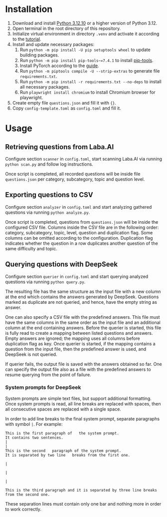 # Installation

1. Download and install [Python 3.12.10](https://www.python.org/downloads/release/python-31210/)
   or a higher version of Python 3.12.
2. Open terminal in the root directory of this repository.
3. Initialize virtual environment in directory `.venv` and activate it according to the
   [tutorial](https://docs.python.org/3/library/venv.html).
4. Install and update necessary packages:
   1. Run `python -m pip install -U pip setuptools wheel` to update building packages.
   2. Run `python -m pip install pip-tools~=7.4.1` to install
      [pip-tools](https://github.com/jazzband/pip-tools/).
   3. Install PyTorch according to the [guide](https://pytorch.org/get-started/locally).
   4. Run `python -m piptools compile -U --strip-extras` to generate file `requirements.txt`.
   5. Run `python -m pip install -r requirements.txt --no-deps` to install all necessary packages.
   6. Run `playwright install chromium` to install Chromium browser for playwright.
5. Create empty file `questions.json` and fill it with `{}`.
6. Copy `config-template.toml` as `config.toml` and fill it.

# Usage

## Retrieving questions from Laba.AI

Configure section `scanner` in `config.toml`,
start scanning Laba.AI via running `python scan.py` and follow log instructions.

Once script is completed, all recorded questions will be inside file
`questions.json` per category, subcategory, topic and question level.

## Exporting questions to CSV

Configure section `analyzer` in `config.toml`
and start analyzing gathered questions via running `python analyze.py`.

Once script is completed, questions from `questions.json`
will be inside the configured CSV file.
Columns inside the CSV file are in the following order:
category, subcategory, topic, level, question and duplication flag.
Some columns can be omitted according to the configuration.
Duplication flag indicates
whether the question in a row duplicates another question of the same difficulty and topic.

## Querying questions with DeepSeek

Configure section `querier` in `config.toml`
and start querying analyzed questions via running `python query.py`.

The resulting file has the same structure as the input file
with a new column at the end which contains the answers generated by DeepSeek.
Questions marked as duplicate are not queried, and hence, have the empty string as answer.

One can also specify a CSV file with the predefined answers.
This file must have the same columns in the same order as the input file
and an additional column at the end containing answers.
Before the querier is started, this file is fully read
to create a mapping between listed questions and answers.
Empty answers are ignored;
the mapping uses all columns before duplication flag as key.
Once querier is started,
if the mapping contains a question from the input file,
then the predefined answer is used, and DeepSeek is not queried.

If querier fails, the output file is saved with the answers obtained so far.
One can specify the output file also as a file with the predefined answers
to resume querying from the point of failure.

### System prompts for DeepSeek

System prompts are simple text files, but support additional formatting.
Once system prompts is read, all line breaks are replaced with spaces,
then all consecutive spaces are replaced with a single space.

In order to add line breaks to the final system prompt, separate paragraphs with symbol `|`.
For example:

```
This is the first paragraph of   the system prompt.
It contains two sentences.  
|
|
This is the second   paragraph of the system prompt.
It is separated by two line   breaks from the first one.  

|

|

|

This is the third paragraph and it is separated by three line breaks from the second one.
```

These separation lines must contain only one bar and nothing more in order to work correctly.
